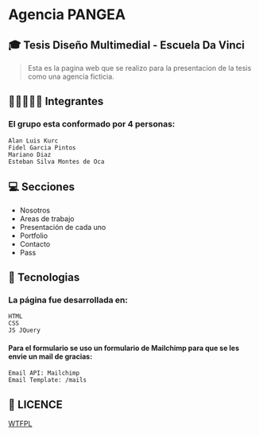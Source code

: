 # Agencia PANGEA
## 🎓 Tesis Diseño Multimedial - Escuela Da Vinci
> Esta es la pagina web que se realizo para la presentacion de la tesis como una agencia ficticia.

## 👦🧑👨👨‍🦱 Integrantes
### El grupo esta conformado por 4 personas:
```
Alan Luis Kurc
Fidel Garcia Pintos
Mariano Diaz
Esteban Silva Montes de Oca
```
## 💻 Secciones
- Nosotros
- Areas de trabajo
- Presentación de cada uno
- Portfolio
- Contacto
- Pass

## 🚀 Tecnologias
### La página fue desarrollada en:
```
HTML
CSS
JS JQuery
```

#### Para el formulario se uso un formulario de Mailchimp para que se les envie un mail de gracias:
```
Email API: Mailchimp
Email Template: /mails
```

## 👻 LICENCE
[WTFPL](http://www.wtfpl.net/about/)
